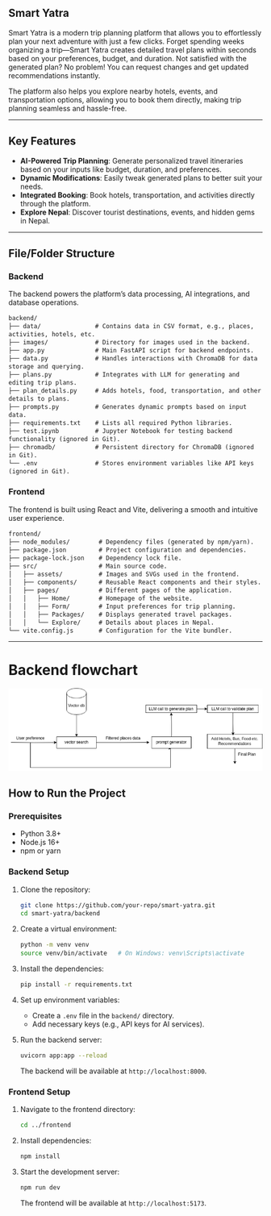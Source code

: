 ## Smart Yatra
Smart Yatra is a modern trip planning platform that allows you to effortlessly plan your next adventure with just a few clicks. Forget spending weeks organizing a trip—Smart Yatra creates detailed travel plans within seconds based on your preferences, budget, and duration. Not satisfied with the generated plan? No problem! You can request changes and get updated recommendations instantly.

The platform also helps you explore nearby hotels, events, and transportation options, allowing you to book them directly, making trip planning seamless and hassle-free.

---

## Key Features
- **AI-Powered Trip Planning**: Generate personalized travel itineraries based on your inputs like budget, duration, and preferences.
- **Dynamic Modifications**: Easily tweak generated plans to better suit your needs.
- **Integrated Booking**: Book hotels, transportation, and activities directly through the platform.
- **Explore Nepal**: Discover tourist destinations, events, and hidden gems in Nepal.

---

## File/Folder Structure

### Backend
The backend powers the platform’s data processing, AI integrations, and database operations.

```
backend/
├── data/               # Contains data in CSV format, e.g., places, activities, hotels, etc.
├── images/             # Directory for images used in the backend.
├── app.py              # Main FastAPI script for backend endpoints.
├── data.py             # Handles interactions with ChromaDB for data storage and querying.
├── plans.py            # Integrates with LLM for generating and editing trip plans.
├── plan_details.py     # Adds hotels, food, transportation, and other details to plans.
├── prompts.py          # Generates dynamic prompts based on input data.
├── requirements.txt    # Lists all required Python libraries.
├── test.ipynb          # Jupyter Notebook for testing backend functionality (ignored in Git).
├── chromadb/           # Persistent directory for ChromaDB (ignored in Git).
└── .env                # Stores environment variables like API keys (ignored in Git).
```

### Frontend
The frontend is built using React and Vite, delivering a smooth and intuitive user experience.

```
frontend/
├── node_modules/        # Dependency files (generated by npm/yarn).
├── package.json         # Project configuration and dependencies.
├── package-lock.json    # Dependency lock file.
├── src/                 # Main source code.
│   ├── assets/          # Images and SVGs used in the frontend.
│   ├── components/      # Reusable React components and their styles.
│   ├── pages/           # Different pages of the application.
│   │   ├── Home/        # Homepage of the website.
│   │   ├── Form/        # Input preferences for trip planning.
│   │   ├── Packages/    # Displays generated travel packages.
│   │   └── Explore/     # Details about places in Nepal.
└── vite.config.js       # Configuration for the Vite bundler.
```

---

# Backend flowchart
![](Backend/images/flowchart.png)

## How to Run the Project

### Prerequisites
- Python 3.8+
- Node.js 16+
- npm or yarn

### Backend Setup
1. Clone the repository:
   ```bash
   git clone https://github.com/your-repo/smart-yatra.git
   cd smart-yatra/backend
   ```
2. Create a virtual environment:
   ```bash
   python -m venv venv
   source venv/bin/activate   # On Windows: venv\Scripts\activate
   ```
3. Install the dependencies:
   ```bash
   pip install -r requirements.txt
   ```
4. Set up environment variables:
   - Create a `.env` file in the `backend/` directory.
   - Add necessary keys (e.g., API keys for AI services).

5. Run the backend server:
   ```bash
   uvicorn app:app --reload
   ```
   The backend will be available at `http://localhost:8000`.

### Frontend Setup
1. Navigate to the frontend directory:
   ```bash
   cd ../frontend
   ```
2. Install dependencies:
   ```bash
   npm install
   ```
3. Start the development server:
   ```bash
   npm run dev
   ```
   The frontend will be available at `http://localhost:5173`.
